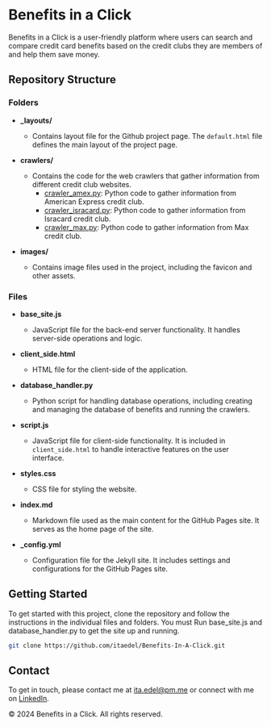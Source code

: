 # Benefits in a Click

Benefits in a Click is a user-friendly platform where users can search and compare credit card benefits based on the credit clubs they are members of and help them save money.
## Repository Structure

### Folders

- **_layouts/**
  - Contains layout file for the Github project page. The `default.html` file defines the main layout of the project page.

- **crawlers/**
  - Contains the code for the web crawlers that gather information from different credit club websites.
    - [crawler_amex.py](./crawlers/crawler_amex.py): Python code to gather information from American Express credit club.
    - [crawler_isracard.py](./crawlers/crawler_isracard.py): Python code to gather information from Isracard credit club.
    - [crawler_max.py](./crawlers/crawler_max.py): Python code to gather information from Max credit club.

- **images/**
  - Contains image files used in the project, including the favicon and other assets.

### Files
- **base_site.js**
  - JavaScript file for the back-end server functionality. It handles server-side operations and logic.

- **client_side.html**
  - HTML file for the client-side of the application.

- **database_handler.py**
  - Python script for handling database operations, including creating and managing the database of benefits and running the crawlers.

- **script.js**
  - JavaScript file for client-side functionality. It is included in `client_side.html` to handle interactive features on the user interface.

- **styles.css**
  - CSS file for styling the website.

- **index.md**
  - Markdown file used as the main content for the GitHub Pages site. It serves as the home page of the site.

- **_config.yml**
  - Configuration file for the Jekyll site. It includes settings and configurations for the GitHub Pages site.


## Getting Started

To get started with this project, clone the repository and follow the instructions in the individual files and folders.
You must Run base_site.js and database_handler.py to get the site up and running.

```bash
git clone https://github.com/itaedel/Benefits-In-A-Click.git
```

## Contact
To get in touch, please contact me at [ita.edel@pm.me](mailto:ita.edel@pm.me) or connect with me on [LinkedIn](https://www.linkedin.com/in/itamar-edelstein-868897204/).


© 2024 Benefits in a Click. All rights reserved.
